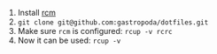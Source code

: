 1. Install [rcm][]
2. `git clone git@github.com:gastropoda/dotfiles.git`
3. Make sure `rcm` is configured: `rcup -v rcrc`
4. Now it can be used: `rcup -v`

[rcm]: https://github.com/thoughtbot/rcm#installation
